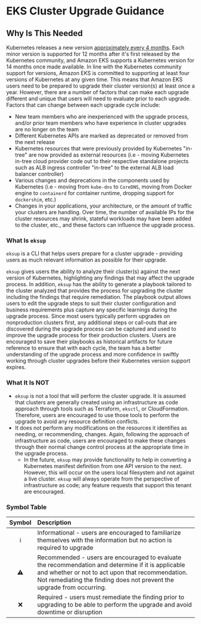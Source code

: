 # EKS Cluster Upgrade Guidance

## Why Is This Needed

Kubernetes releases a new version [approximately every 4 months](https://kubernetes.io/releases/release/). Each minor version is supported for 12 months after it's first released by the Kubernetes community, and Amazon EKS supports a Kubernetes version for 14 months once made available. In line with the Kubernetes community support for versions, Amazon EKS is committed to supporting at least four versions of Kubernetes at any given time. This means that Amazon EKS users need to be prepared to upgrade their cluster version(s) at least once a year. However, there are a number of factors that can make each upgrade different and unique that users will need to evaluate prior to each upgrade. Factors that can change between each upgrade cycle include:

- New team members who are inexperienced with the upgrade process, and/or prior team members who have experience in cluster upgrades are no longer on the team
- Different Kubernetes APIs are marked as deprecated or removed from the next release
- Kubernetes resources that were previously provided by Kubernetes "in-tree" are now provided as external resources (i.e - moving Kubernetes in-tree cloud provider code out to their respective standalone projects such as ALB ingress controller "in-tree" to the external ALB load balancer controller)
- Various changes and deprecations in the components used by Kubernetes (i.e - moving from `kube-dns` to `CoreDNS`, moving from Docker engine to `containerd` for container runtime, dropping support for `dockershim`, etc.)
- Changes in your applications, your architecture, or the amount of traffic your clusters are handling. Over time, the number of available IPs for the cluster resources may shrink, stateful workloads may have been added to the cluster, etc., and these factors can influence the upgrade process.

### What Is `eksup`

`eksup` is a CLI that helps users prepare for a cluster upgrade - providing users as much relevant information as possible for their upgrade.

`eksup` gives users the ability to analyze their cluster(s) against the next version of Kubernetes, highlighting any findings that may affect the upgrade process. In addition, `eksup` has the ability to generate a playbook tailored to the cluster analyzed that provides the process for upgrading the cluster including the findings that require remediation. The playbook output allows users to edit the upgrade steps to suit their cluster configuration and business requirements plus capture any specific learnings during the upgrade process. Since most users typically perform upgrades on nonproduction clusters first, any additional steps or call-outs that are discovered during the upgrade process can be captured and used to improve the upgrade process for their production clusters. Users are encouraged to save their playbooks as historical artifacts for future reference to ensure that with each cycle, the team has a better understanding of the upgrade process and more confidence in swiftly working through cluster upgrades before their Kubernetes version support expires.

### What It Is NOT

- `eksup` is not a tool that will perform the cluster upgrade. It is assumed that clusters are generally created using an infrastructure as code approach through tools such as Terraform, `eksctl`, or CloudFormation. Therefore, users are encouraged to use those tools to perform the upgrade to avoid any resource definition conflicts.
- It does not perform any modifications on the resources it identifies as needing, or recommending, changes. Again, following the approach of infrastructure as code, users are encouraged to make these changes through their normal change control process at the appropriate time in the upgrade process.
  - In the future, `eksup` may provide functionality to help in converting a Kubernetes manifest definition from one API version to the next. However, this will occur on the users local filesystem and not against a live cluster. `eksup` will always operate from the perspective of infrastructure as code; any feature requests that support this tenant are encouraged.

### Symbol Table

| Symbol | Description |
| :----: | :---------- |
| ℹ️     | Informational - users are encouraged to familiarize themselves with the information but no action is required to upgrade  |
| ⚠️     | Recommended - users are encouraged to evaluate the recommendation and determine if it is applicable and whether or not to act upon that recommendation. Not remediating the finding does not prevent the upgrade from occurring. |
| ❌     | Required - users must remediate the finding prior to upgrading to be able to perform the upgrade and avoid downtime or disruption |
